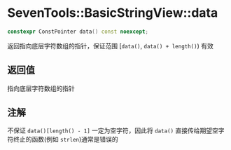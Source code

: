 # SevenTools::BasicStringView::data

```cpp
constexpr ConstPointer data() const noexcept;
```

返回指向底层字符数组的指针，保证范围 [`data()`, `data() + length()`) 有效

## 返回值

指向底层字符数组的指针

## 注解

不保证 `data()[length() - 1]` 一定为空字符，因此将 `data()` 直接传给期望空字符终止的函数(例如 `strlen`)通常是错误的